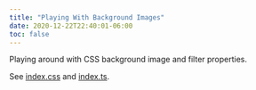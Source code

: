 ```yaml
---
title: "Playing With Background Images"
date: 2020-12-22T22:40:01-06:00
toc: false
---
```


Playing around with CSS background image and filter properties. 

<!--more-->

See [index.css](index.css) and [index.ts](index.ts).

<div id="box"></div>

